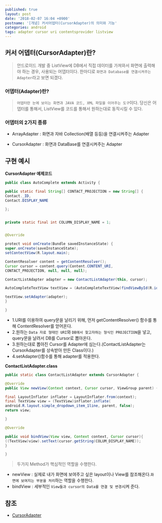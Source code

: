 ```yaml
---
published: true
layout: post
date: '2018-02-07 16:04 +0900'
postname: '[개념] 커서어뎁터(CursorAdapter)의 의미와 기능'
categories: android
tags: adapter cursor uri contentsprovider listview
---
```

## 커서 어뎁터(CursorAdapter)란?

> 안드로이드 개발 중 ListView에 DB에서 직접 데이터를 가져와서 화면에 출력해야 하는 경우, 사용되는 어뎁터이다. 한마디로 `화면과 Database를 연결시켜주는 Adapter`라고 보면 되겠다.

### 어뎁터(Adapter)란?

> `어뎁터란 눈에 보이는 화면과 JAVA 코드, XML 파일을 이어주는 도구`이다. 당신은 어뎁터를 통해서, ListView를 코드를 통해서 원하는대로 동작시킬 수 있다.

### 어뎁터의 2가지 종류

- ArrayAdapter : 화면과 자바 Collection(배열 등등)을 연결시켜주는 Adapter

- CursorAdapter : 화면과 DataBase를 연결시켜주는 Adapter

## 구현 예시

****CursorAdapter 예제코드****

```java
public class AutoComplete extends Activity {

public static final String[] CONTACT_PROJECTION = new String[] {
Contact._ID,
Contact.DISPLAY_NAME

};


private static final int COLUMN_DISPLAY_NAME = 1;


@Override

protect void onCreate(Bundle savedInstanceState) {
super.onCreate(saveInstanceState);
setContectView(R.layout.main);

ContentResolver content = getContentResolver();
Cursor cursor = content.query(Content.CONTENT_URI,
CONTACT_PROJECTION, null, null, null);

ContactListAdapter adapter = new ContactListAdapter(this, cursor);

AutoCompleteTextView textView = (AutoCompleteTextView)findViewById(R.id.edit);

textView.setAdapter(adapter);
}

}
```
- 1.URI를 이용하여 query문을 날리기 위해, 먼저 getContentResolver() 함수를 통해 ContentResolver를 얻어온다.
- 2.원하는 `Data 자료 형태인 URI`와 `DB에서 찾고자하는 형식인 PROJECTION`을 넣고, query문을 날려서 DB를 Cursor로 뽑아온다.
- 3.원하는대로 뽑아진 Cursor를 Adapter에 심는다.(ContactListAdapter는 CursorAdapter를 상속받아 만든 Class이다.)
- 4.setAdapter()함수를 통해 adapter를 적용한다.

****ContactListAdapter.class****

```java
public static class ContactListAdapter extends CursorAdapter {

@Override
public View newView(Context context, Cursor cursor, ViewGroup parent) {

final LayoutInflater inflater = LayoutInflater.from(context);
final TextView view = (TextView)inflater.inflate(
android.R.layout.simple_dropdown_item_1line, parent, false);
return view;

}

@Override

public void bindView(View view, Context context, Cursor cursor){
((TextView)view).setText(cursor.getString(COLUM_DISPLAY_NAME));
}

}
```
> 두가지 Method가 핵심적인 역할을 수행한다.

- newView : 실제로 내가 화면에 보여주고 싶은 layout이나 View를 참조해온다.`화면에 보여지는 부분을 처리`하는 역할을 수행한다.
- bindView : 세부적인 `View들과 cursor의 Data를 연결 및 변경`시켜 준다.

## 참조
- [CursorAdapter](https://blog.naver.com/areema/60167055176)

